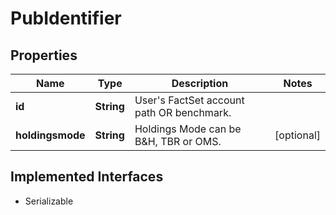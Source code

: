 

# PubIdentifier


## Properties

Name | Type | Description | Notes
------------ | ------------- | ------------- | -------------
**id** | **String** | User&#39;s FactSet account path OR benchmark. | 
**holdingsmode** | **String** | Holdings Mode can be B&amp;H, TBR or OMS. |  [optional]


## Implemented Interfaces

* Serializable



